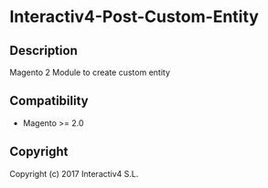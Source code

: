 # Interactiv4-Post-Custom-Entity

Description
-----------
Magento 2 Module to create custom entity

Compatibility
-------------
- Magento >= 2.0

Copyright
---------
Copyright (c) 2017 Interactiv4 S.L.
